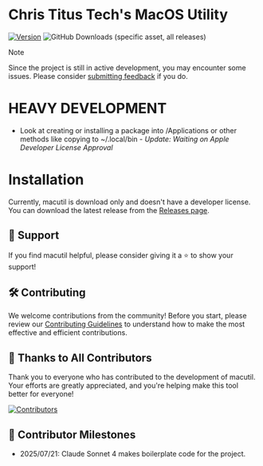 # Chris Titus Tech's MacOS Utility

[![Version](https://img.shields.io/github/v/release/ChrisTitusTech/macutil?color=%230567ff&label=Latest%20Release&style=for-the-badge)](https://github.com/ChrisTitusTech/macutil/releases/latest)
![GitHub Downloads (specific asset, all releases)](https://img.shields.io/github/downloads/ChrisTitusTech/macutil/macutil?label=Total%20Downloads&style=for-the-badge)


> [!NOTE]
> Since the project is still in active development, you may encounter some issues. Please consider [submitting feedback](https://github.com/ChrisTitusTech/macutil/issues) if you do.

# HEAVY DEVELOPMENT

- Look at creating or installing a package into /Applications or other methods like copying to ~/.local/bin - _Update: Waiting on Apple Developer License Approval_

# Installation

Currently, macutil is download only and doesn't have a developer license. You can download the latest release from the [Releases page](https://github.com/ChrisTitusTech/macutil/releases/latest).

## 💖 Support

If you find macutil helpful, please consider giving it a ⭐️ to show your support!

## 🛠 Contributing

We welcome contributions from the community! Before you start, please review our [Contributing Guidelines](.github/CONTRIBUTING.md) to understand how to make the most effective and efficient contributions.

## 🏅 Thanks to All Contributors

Thank you to everyone who has contributed to the development of macutil. Your efforts are greatly appreciated, and you're helping make this tool better for everyone!

[![Contributors](https://contrib.rocks/image?repo=ChrisTitusTech/macutil)](https://github.com/ChrisTitusTech/macutil/graphs/contributors)

## 📜 Contributor Milestones

- 2025/07/21: Claude Sonnet 4 makes boilerplate code for the project.